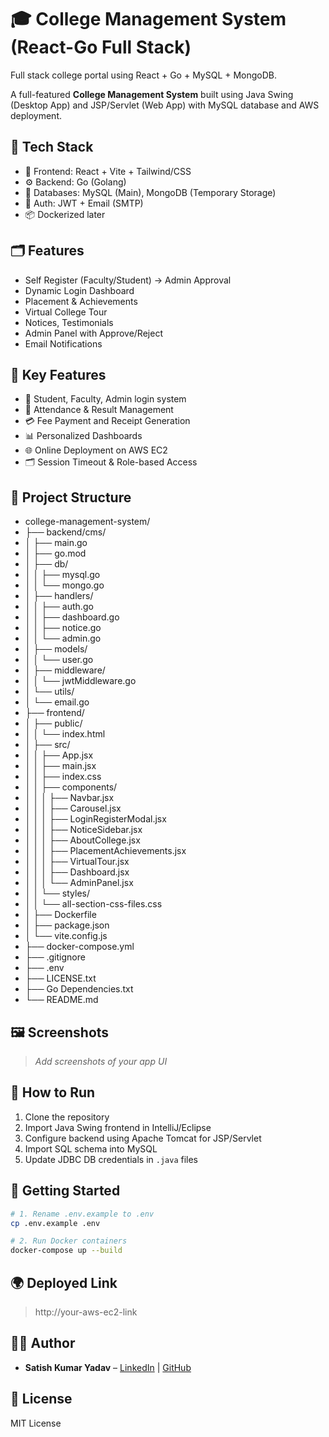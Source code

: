 # 🎓 College Management System (React-Go Full Stack)

Full stack college portal using React + Go + MySQL + MongoDB.

A full-featured **College Management System** built using Java Swing (Desktop App) and JSP/Servlet (Web App) with MySQL database and AWS deployment.

## 🔧 Tech Stack

- 🧠 Frontend: React + Vite + Tailwind/CSS
- ⚙️ Backend: Go (Golang)
- 💾 Databases: MySQL (Main), MongoDB (Temporary Storage)
- 🔐 Auth: JWT + Email (SMTP)
- 📦 Dockerized later 

## 🗂️ Features

- Self Register (Faculty/Student) → Admin Approval
- Dynamic Login Dashboard
- Placement & Achievements
- Virtual College Tour
- Notices, Testimonials
- Admin Panel with Approve/Reject
- Email Notifications

## 🔑 Key Features
- 🔐 Student, Faculty, Admin login system
- 🧾 Attendance & Result Management
- 💳 Fee Payment and Receipt Generation
- 📊 Personalized Dashboards
- 🌐 Online Deployment on AWS EC2
- 🗂️ Session Timeout & Role-based Access

## 📁 Project Structure

- college-management-system/
- ├── backend/cms/
- │ ├── main.go
- │ ├── go.mod
- │ ├── db/
- │ │ ├── mysql.go
- │ │ └── mongo.go
- │ ├── handlers/
- │ │ ├── auth.go
- │ │ ├── dashboard.go
- │ │ ├── notice.go
- │ │ └── admin.go
- │ ├── models/
- │ │ └── user.go
- │ ├── middleware/
- │ │ └── jwtMiddleware.go
- │ └── utils/
- │ └── email.go
- ├── frontend/
- │ ├── public/
- │ │ └── index.html
- │ ├── src/
- │ │ ├── App.jsx
- │ │ ├── main.jsx
- │ │ ├── index.css
- │ │ ├── components/
- │ │ │ ├── Navbar.jsx
- │ │ │ ├── Carousel.jsx
- │ │ │ ├── LoginRegisterModal.jsx
- │ │ │ ├── NoticeSidebar.jsx
- │ │ │ ├── AboutCollege.jsx
- │ │ │ ├── PlacementAchievements.jsx
- │ │ │ ├── VirtualTour.jsx
- │ │ │ ├── Dashboard.jsx
- │ │ │ └── AdminPanel.jsx
- │ │ └── styles/
- │ │ └── all-section-css-files.css
- │ ├── Dockerfile
- │ ├── package.json
- │ └── vite.config.js
- ├── docker-compose.yml
- ├── .gitignore
- ├── .env
- ├── LICENSE.txt
- ├── Go Dependencies.txt
- └── README.md

## 🖼️ Screenshots
> _Add screenshots of your app UI_

## 🚀 How to Run
1. Clone the repository
2. Import Java Swing frontend in IntelliJ/Eclipse
3. Configure backend using Apache Tomcat for JSP/Servlet
4. Import SQL schema into MySQL
5. Update JDBC DB credentials in `.java` files

## 🚀 Getting Started

```bash
# 1. Rename .env.example to .env
cp .env.example .env

# 2. Run Docker containers
docker-compose up --build
```
## 🌍 Deployed Link
> http://your-aws-ec2-link

## 👨‍💻 Author
- **Satish Kumar Yadav** – [LinkedIn](https://www.linkedin.com/in/satishkumar-yadav) | [GitHub](https://github.com/satishkumar-yadav)

## 📜 License
MIT License
